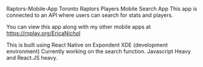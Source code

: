 Raptors-Mobile-App
Toronto Raptors Players Mobile Search App This app is connected to an API where users can search for stats and players.

You can view this app along with my other mobile apps at https://rnplay.org/EricaNichol

This is built using React Native on Expondent XDE (development environment) Currently working on the search function. Javascript Heavy and React.JS heavy.
